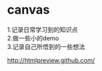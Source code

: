 # canvas
1.记录日常学习到的知识点<br />
2.做一些小的demo<br />
3.记录自己所悟到的一些想法<br />













http://htmlpreview.github.com/
